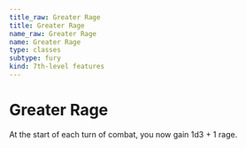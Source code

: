 ```yaml
---
title_raw: Greater Rage
title: Greater Rage
name_raw: Greater Rage
name: Greater Rage
type: classes
subtype: fury
kind: 7th-level features
---
```


# Greater Rage

At the start of each turn of combat, you now gain 1d3 + 1 rage.
